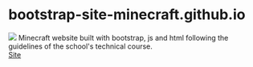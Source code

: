 # bootstrap-site-minecraft.github.io
<img src="https://github.com/FelipePDS/minecraft-in-bootstrap.github.io/blob/main/assets/images/icons/favicon.png"> Minecraft website built with bootstrap, js and html following the guidelines of the school's technical course. <br>
<a href="https://felipepds.github.io/bootstrap-site-minecraft.github.io/">Site</a>
